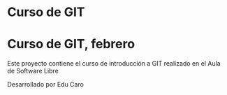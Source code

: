 # Curso de GIT
# Curso de GIT, febrero

Este proyecto contiene el curso de introducción a GIT realizado en el Aula de Software Libre

Desarrollado por Edu Caro
